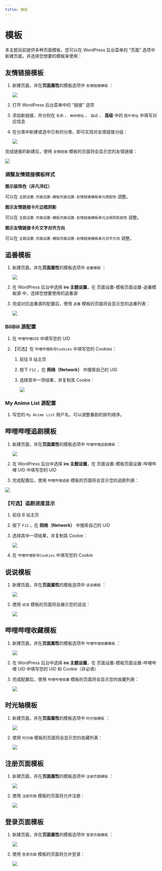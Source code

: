 ```yaml
---
title: 模版
---
```


# 模板 <Badge type="tip" text="v2.6.0" />

本主题目前提供多种页面模板，您可以在 WordPress 后台菜单的 “页面” 选项中新建页面，并选择您想要的模板来使用：

## 友情链接模板

1. 新建页面，并在**页面属性**的模板选项中 `友情链接模板` ：

   ![](https://temp-cdn.kusu.icu/28827378/233814324-3948c2cf-fe0e-4d29-81c9-4f647d2a41b3.png)

2. 打开 WordPress 后台菜单中的 “链接” 选项

3. 添加新链接，并分别在 `名称` 、 `Web地址` 、 `描述` 、 **高级** 中的 `图片地址` 中填写对应信息

4. 在分类中新建或选中已有的分类，即可实现对友情链接分组：

   ![](https://temp-cdn.kusu.icu/28827378/233814325-2ec42db4-a5c0-4f04-8958-0d1f3eae89d7.png)

完成链接的新建后，使用 `友情链接` 模板的页面将会显示您的友情链接：

![](https://s.nmxc.ltd/fuukei_docs/sakurairo/setting/tp-friendlinks.png)

### 调整友情链接模板样式

**图示装饰色（非凡洋红）**

可以在 `主题设置-页面设置-模板页面设置-友情链接模板单元搭配色` 调整。

**图示友情链接卡片边框阴影**

可以在 `主题设置-页面设置-模板页面设置-友情链接模板单元边框阴影颜色` 调整。

**图示友情链接卡片文字对齐方向**

可以在 `主题设置-页面设置-模板页面设置-友情链接模板单元对齐方向` 调整。

## 追番模板

1. 新建页面，并在**页面属性**的模板选项中 `追番模板` ：

   ![](https://temp-cdn.kusu.icu/28827378/233814320-41f45be6-9a02-4d8a-9993-5932112efd7c.png)

2. 在 WordPress 后台中选择 **iro 主题设置**，在 页面设置-模板页面设置-追番模板源 中，选择您想要使用的追番源

3. 完成对应追番源的配置后，使用 `追番` 模板的页面将会显示您的追番列表：

   ![](https://s.nmxc.ltd/fuukei_docs/sakurairo/setting/tp-animelist.png)

### BiliBili 源配置

1.  在 `哔哩哔哩UID` 中填写您的 UID

2.  【可选】在 `哔哩哔哩账号Cookies` 中填写您的 Cookies：

    1.  前往 B 站主页

    2.  按下 `F12` ，在 **网络（Network）** 中搜索自己的 UID

    3.  选择其中一项结果，并复制其 Cookie：

        ![](https://temp-cdn.kusu.icu/28827378/233814317-f1f6a66a-d4d3-43cb-8b1a-d50c8ecf1d31.png)

### My Anime List 源配置

1. 写您的 `My Anime List` 用户名，可以调整番剧的排列顺序。

## 哔哩哔哩追剧模板

1. 新建页面，并在**页面属性**的模板选项中 `哔哩哔哩追剧模板` ：

   ![](https://temp-cdn.kusu.icu/28827378/233814330-44402ea8-46b1-4f2c-94ed-dfcf6aaa3053.png)

2. 在 WordPress 后台中选择 **iro 主题设置**，在 页面设置-模板页面设置-哔哩哔哩 UID 中填写您的 UID

3. 完成配置后，使用 `哔哩哔哩追剧` 模板的页面将会显示您的追剧列表：

![](https://s.nmxc.ltd/fuukei_docs/sakurairo/setting/tp-movielist.png)

### 【可选】追剧进度显示

1.  前往 B 站主页

2.  按下 `F12` ，在 **网络（Network）** 中搜索自己的 UID

3.  选择其中一项结果，并复制其 Cookie：

    ![](https://temp-cdn.kusu.icu/28827378/233814317-f1f6a66a-d4d3-43cb-8b1a-d50c8ecf1d31.png)

4.  在 `哔哩哔哩账号Cookies` 中填写您的 Cookie

## 说说模板

1. 新建页面，并在**页面属性**的模板选项中 `说说模板` ：

   ![](https://temp-cdn.kusu.icu/28827378/233814344-957030a0-f795-4f09-b656-b47e1b04d340.png)

2. 使用 `说说` 模板的页面将会展示您的说说：

   ![](https://s.nmxc.ltd/fuukei_docs/sakurairo/setting/tp-shuoshuo.png)

## 哔哩哔哩收藏模板

1. 新建页面，并在**页面属性**的模板选项中 `哔哩哔哩收藏模板` ：

   ![](https://temp-cdn.kusu.icu/28827378/233814323-e78d6ff1-513a-413c-8452-897b230e2a16.png)

2. 在 WordPress 后台中选择 **iro 主题设置**，在 页面设置-模板页面设置-哔哩哔哩 UID 中填写您的 UID 和 Cookie（非必填）

3. 完成配置后，使用 `哔哩哔哩收藏` 模板的页面将会显示您的收藏列表：

   ![](https://temp-cdn.kusu.icu/28827378/233814321-e906f6b5-f5dc-4e1e-b1bd-760a2871bec6.png)

## 时光轴模板

1. 新建页面，并在**页面属性**的模板选项中 `时光轴模板` ：

   ![](https://temp-cdn.kusu.icu/28827378/233814351-e588bf51-0407-473d-b223-dc65616b309e.png)

2. 使用 `时光轴` 模板的页面将会显示您的收藏列表：

   ![](https://temp-cdn.kusu.icu/28827378/233814349-d7509feb-8a05-4d2f-9ff8-2176a7edf5b1.png)

## 注册页面模板

1. 新建页面，并在**页面属性**的模板选项中 `注册页面模板` ：

   ![](https://temp-cdn.kusu.icu/28827378/233814348-18e47efd-df48-4e7f-90f6-87e67cbbe734.png)

2. 使用 `注册页面` 模板的页面将允许注册：

   ![](https://temp-cdn.kusu.icu/28827378/233814347-155bfcb8-0cb3-4850-81f9-366a8451bf36.png)

## 登录页面模板

1. 新建页面，并在**页面属性**的模板选项中 `登录页面模板` ：

   ![](https://temp-cdn.kusu.icu/28827378/233814328-9f11ee72-6b0d-42c9-a386-d97ed29800d1.png)

2. 使用 `登录页面` 模板的页面将允许登录：

   ![](https://temp-cdn.kusu.icu/28827378/233814327-b404adcc-6f7f-4433-8311-d184a90e5d1d.png)
